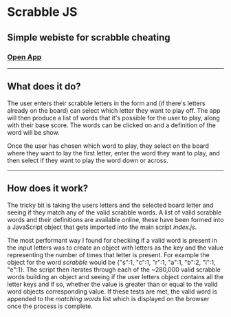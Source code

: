 # Scrabble JS
## Simple webiste for scrabble cheating 
### [Open App](https://ed100miles.github.io/scrabbleJS/)

---

## What does it do?
The user enters their scrabble letters in the form and (if there's letters already on the board) can select which letter they want to play off. The app will then produce a list of words that it's possible for the user to play, along with their base score. The words can be clicked on and a definition of the word will be show. 

Once the user has chosen which word to play, they select on the board where they want to lay the first letter, enter the word they want to play, and then select if they want to play the word down or across. 

---

## How does it work?

The tricky bit is taking the users letters and the selected board letter and seeing if they match any of the valid scrabble words. A list of valid scrabble words and their definitions are available online, these have been formed into a JavaScript object that gets imported into the main script *index.js*. 

The most performant way I found for checking if a valid word is present in the input letters was to create an object with letters as the key and the value representing the number of times that letter is present. For example the object for the word *scrabble* would be {"s":1, "c":1, "r":1, "a":1, "b":2, "l":1, "e":1}. The script then iterates through each of the ~280,000 valid scrabble words building an object and seeing if the user letters object contains all the letter keys and if so, whether the value is greater than or equal to the valid word objects corresponding value. If these tests are met, the valid word is appended to the *matching words* list which is displayed on the browser once the process is complete. 

<!-- 
I initially considered using [Heap's algorithm](https://en.wikipedia.org/wiki/Heap%27s_algorithm) to iterate through all possoble combinations of the input letters. But the number of combinations for n letters is n factorial, so for all eight letters there would be 40,320 combinations. Then we'd need to look at all combinations of each of the possible seven letters and each six letter selections from the different seven letter combinations and so on... The total number of permiations by my attempts at calculation ends up being 186,480 for 8 letters. Increasing to 1,854,720 if we had 9 letters.  -->